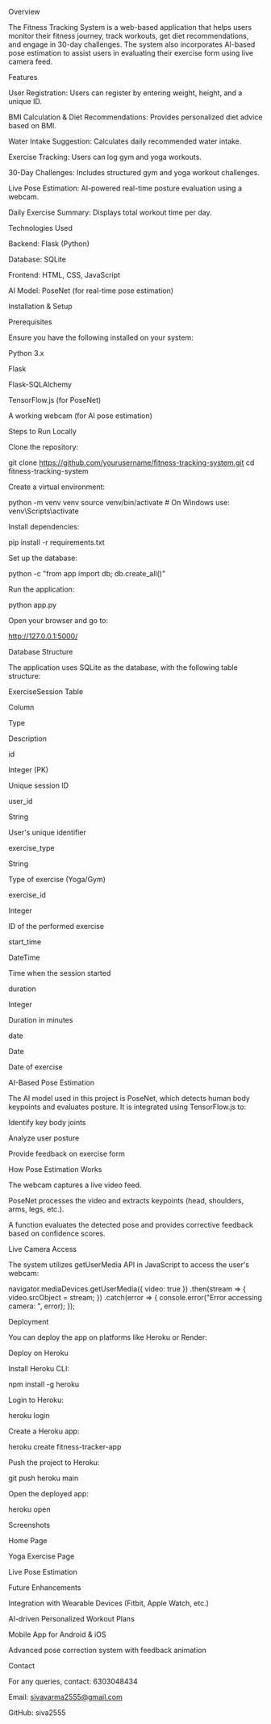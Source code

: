 Overview

The Fitness Tracking System is a web-based application that helps users monitor their fitness journey, track workouts, get diet recommendations, and engage in 30-day challenges. The system also incorporates AI-based pose estimation to assist users in evaluating their exercise form using live camera feed.

Features

User Registration: Users can register by entering weight, height, and a unique ID.

BMI Calculation & Diet Recommendations: Provides personalized diet advice based on BMI.

Water Intake Suggestion: Calculates daily recommended water intake.

Exercise Tracking: Users can log gym and yoga workouts.

30-Day Challenges: Includes structured gym and yoga workout challenges.

Live Pose Estimation: AI-powered real-time posture evaluation using a webcam.

Daily Exercise Summary: Displays total workout time per day.

Technologies Used

Backend: Flask (Python)

Database: SQLite

Frontend: HTML, CSS, JavaScript

AI Model: PoseNet (for real-time pose estimation)

Installation & Setup

Prerequisites

Ensure you have the following installed on your system:

Python 3.x

Flask

Flask-SQLAlchemy

TensorFlow.js (for PoseNet)

A working webcam (for AI pose estimation)

Steps to Run Locally

Clone the repository:

git clone https://github.com/yourusername/fitness-tracking-system.git
cd fitness-tracking-system

Create a virtual environment:

python -m venv venv
source venv/bin/activate  # On Windows use: venv\Scripts\activate

Install dependencies:

pip install -r requirements.txt

Set up the database:

python -c "from app import db; db.create_all()"

Run the application:

python app.py

Open your browser and go to:

http://127.0.0.1:5000/

Database Structure

The application uses SQLite as the database, with the following table structure:

ExerciseSession Table

Column

Type

Description

id

Integer (PK)

Unique session ID

user_id

String

User's unique identifier

exercise_type

String

Type of exercise (Yoga/Gym)

exercise_id

Integer

ID of the performed exercise

start_time

DateTime

Time when the session started

duration

Integer

Duration in minutes

date

Date

Date of exercise

AI-Based Pose Estimation

The AI model used in this project is PoseNet, which detects human body keypoints and evaluates posture. It is integrated using TensorFlow.js to:

Identify key body joints

Analyze user posture

Provide feedback on exercise form

How Pose Estimation Works

The webcam captures a live video feed.

PoseNet processes the video and extracts keypoints (head, shoulders, arms, legs, etc.).

A function evaluates the detected pose and provides corrective feedback based on confidence scores.

Live Camera Access

The system utilizes getUserMedia API in JavaScript to access the user's webcam:

navigator.mediaDevices.getUserMedia({ video: true })
  .then(stream => {
    video.srcObject = stream;
  })
  .catch(error => {
    console.error("Error accessing camera: ", error);
  });

Deployment

You can deploy the app on platforms like Heroku or Render:

Deploy on Heroku

Install Heroku CLI:

npm install -g heroku

Login to Heroku:

heroku login

Create a Heroku app:

heroku create fitness-tracker-app

Push the project to Heroku:

git push heroku main

Open the deployed app:

heroku open

Screenshots

Home Page



Yoga Exercise Page



Live Pose Estimation



Future Enhancements

Integration with Wearable Devices (Fitbit, Apple Watch, etc.)

AI-driven Personalized Workout Plans

Mobile App for Android & iOS

Advanced pose correction system with feedback animation


Contact

For any queries, contact: 6303048434

Email: sivavarma2555@gmail.com

GitHub: siva2555
